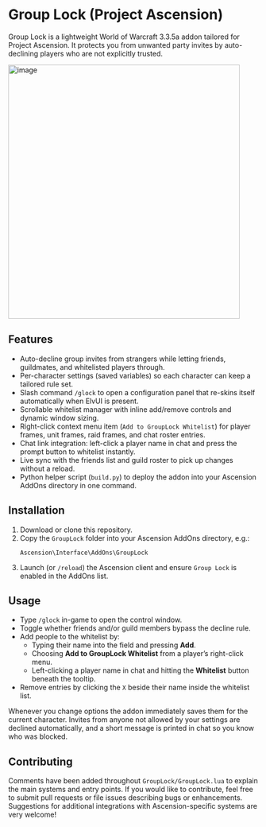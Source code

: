 # Group Lock (Project Ascension)

Group Lock is a lightweight World of Warcraft 3.3.5a addon tailored for Project Ascension. It protects you from unwanted party invites by auto-declining players who are not explicitly trusted.

<img width="466" height="511" alt="image" src="https://github.com/user-attachments/assets/e7db5d87-d5d9-4c42-8f90-1f8266f57f05" />


## Features
- Auto-decline group invites from strangers while letting friends, guildmates, and whitelisted players through.
- Per-character settings (saved variables) so each character can keep a tailored rule set.
- Slash command `/glock` to open a configuration panel that re-skins itself automatically when ElvUI is present.
- Scrollable whitelist manager with inline add/remove controls and dynamic window sizing.
- Right-click context menu item (`Add to GroupLock Whitelist`) for player frames, unit frames, raid frames, and chat roster entries.
- Chat link integration: left-click a player name in chat and press the prompt button to whitelist instantly.
- Live sync with the friends list and guild roster to pick up changes without a reload.
- Python helper script (`build.py`) to deploy the addon into your Ascension AddOns directory in one command.

## Installation
1. Download or clone this repository.
2. Copy the `GroupLock` folder into your Ascension AddOns directory, e.g.:
   ```
   Ascension\Interface\AddOns\GroupLock
   ```
3. Launch (or `/reload`) the Ascension client and ensure `Group Lock` is enabled in the AddOns list.

## Usage
- Type `/glock` in-game to open the control window.
- Toggle whether friends and/or guild members bypass the decline rule.
- Add people to the whitelist by:
  - Typing their name into the field and pressing **Add**.
  - Choosing **Add to GroupLock Whitelist** from a player’s right-click menu.
  - Left-clicking a player name in chat and hitting the **Whitelist** button beneath the tooltip.
- Remove entries by clicking the `X` beside their name inside the whitelist list.

Whenever you change options the addon immediately saves them for the current character. Invites from anyone not allowed by your settings are declined automatically, and a short message is printed in chat so you know who was blocked.

## Contributing
Comments have been added throughout `GroupLock/GroupLock.lua` to explain the main systems and entry points. If you would like to contribute, feel free to submit pull requests or file issues describing bugs or enhancements. Suggestions for additional integrations with Ascension-specific systems are very welcome!
